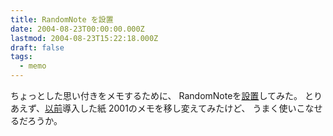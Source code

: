 ```yaml
---
title: RandomNote を設置
date: 2004-08-23T00:00:00.000Z
lastmod: 2004-08-23T15:22:18.000Z
draft: false
tags:
  - memo
---
```


ちょっとした思い付きをメモするために、 RandomNoteを[設置](http://www.machu.jp/note/)してみた。 とりあえず、[以前](/posts/20040314/p01)導入した紙 2001のメモを移し変えてみたけど、 うまく使いこなせるだろうか。
